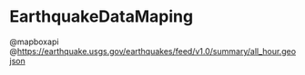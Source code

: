 # EarthquakeDataMaping
@mapboxapi
@https://earthquake.usgs.gov/earthquakes/feed/v1.0/summary/all_hour.geojson
